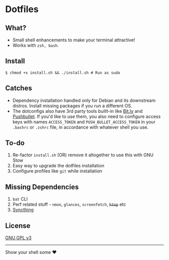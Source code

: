 # Dotfiles

## What?
* Small shell enhancements to make your terminal attractive!
* Works with ```zsh, bash```.

## Install
```
$ chmod +x install.sh && ./install.sh # Run as sudo
```

## Catches
* Dependency installation handled only for Debian and its downstream distros. Install missing packages if you run a different OS.
* The dotconfigs also have 3rd party tools buillt-in like [Bit.ly]() and [Pushbullet](). If you'd like to use them, you also need to configure access keys with names ```ACCESS_TOKEN``` and ```PUSH_BULLET_ACCESS_TOKEN``` in your ```.bashrc``` or ```.zshrc``` file, in accordance with whatever shell you use.

## To-do

1. Re-factor `install.sh` (OR) remove it altogether to use this with GNU Stow
2. Easy way to upgrade the dotfiles installation
3. Configure profiles like `git` while installation

## Missing Dependencies

1. `bat` CLI
2. Perf related stuff - `nmon`, `glances`, `screenfetch`, ~~`htop`~~ etc
3. [Syncthing](https://syncthing.net/)

## License
[GNU GPL v3](http://choosealicense.com/licenses/gpl-3.0/)

----

Show your shell some :heart:

